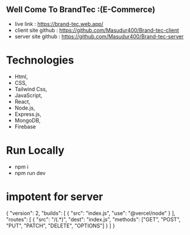 ## Well Come To BrandTec :(E-Commerce)

* live link : https://brand-tec.web.app/
* client site github : https://github.com/Masudur400/Brand-tec-client
* server site github : https://github.com/Masudur400/Brand-tec-server

 # Technologies
 * Html,
* CSS,
* Tailwind Css,
 * JavaScript,
* React,
* Node.js,
* Express.js,
* MongoDB,
* Firebase
 
 # Run Locally
 * npm i 
 * npm run dev


# impotent for server
{
    "version": 2,
    "builds": [
      {
        "src": "index.js",
        "use": "@vercel/node"
      }
    ],
    "routes": [
      {
        "src": "/(.*)",
        "dest": "index.js",
        "methods": ["GET", "POST", "PUT", "PATCH", "DELETE", "OPTIONS"]
      }
    ]
  }